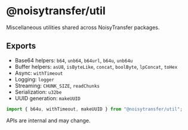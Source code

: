 # @noisytransfer/util

Miscellaneous utilities shared across NoisyTransfer packages.

## Exports

- Base64 helpers: `b64`, `unb64`, `b64url`, `b64u`, `unb64u`
- Buffer helpers: `asU8`, `isByteLike`, `concat`, `boolByte`, `lpConcat`, `toHex`
- Async: `withTimeout`
- Logging: `logger`
- Streaming: `CHUNK_SIZE`, `readChunks`
- Serialization: `u32be`
- UUID generation: `makeUUID`

```js
import { b64u, withTimeout, makeUUID } from "@noisytransfer/util";
```

APIs are internal and may change.
